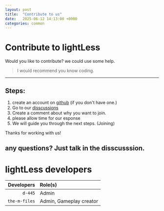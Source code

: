 ```yaml
---
layout: post
title:  "Contribute to us"
date:   2025-06-12 14:13:00 +0000
categories: common
---
```


# Contribute to lightLess
Would you like to contribute? we could use some help. 

> I would recommend you know coding.

---

## Steps: 

1. create an account on [github](https://github.com/) (if you don't have one.)
2. Go to our [disscussions](https://github.com/orgs/lightless-dev/discussions/4)
3. Create a comment about why you want to join.
4. please allow time for our esponse
5. We will guide you through the next steps. (Joining)

Thanks for working with us!

any questions? Just talk in the disscusssion.
---

# lightLess developers

<table>
<thead>
<tr>
<th style="text-align:right">Developers</th>
<th style="text-align:left">Role(s)</th>
</tr>
</thead>
<tbody>
<tr>
<td style="text-align:right"><code>d-445</code></td>
<td style="text-align:left">Admin</td>
</tr>
<tr>
<td style="text-align:right"><code>the-m-files</code></td>
<td style="text-align:left">Admin, Gameplay creator</td>
</tr>
</tbody>
</table>
